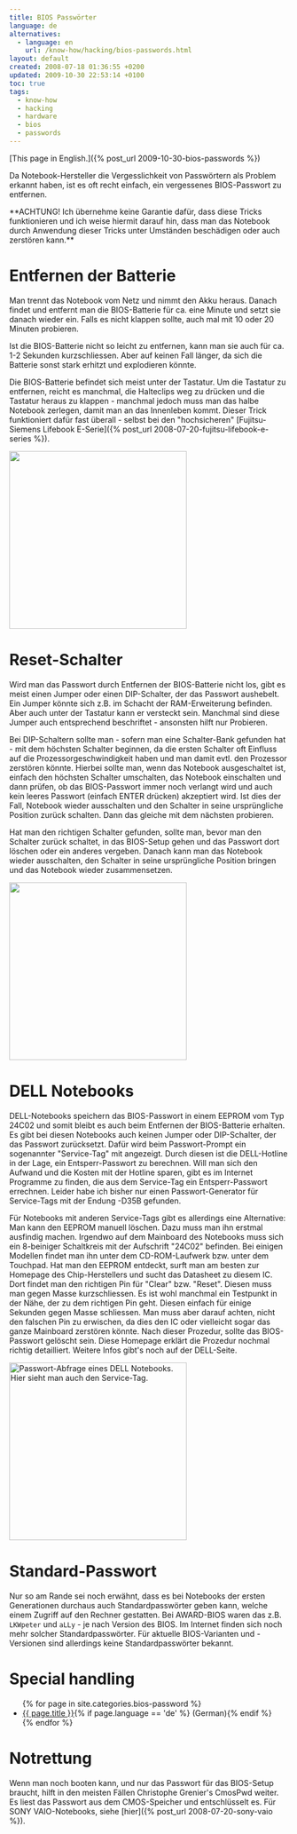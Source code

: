 ```yaml
---
title: BIOS Passwörter
language: de
alternatives:
  - language: en
    url: /know-how/hacking/bios-passwords.html
layout: default
created: 2008-07-18 01:36:55 +0200
updated: 2009-10-30 22:53:14 +0100
toc: true
tags:
  - know-how
  - hacking
  - hardware
  - bios
  - passwords
---
```

[This page in English.]({% post_url 2009-10-30-bios-passwords %})

Da Notebook-Hersteller die Vergesslichkeit von Passwörtern als Problem erkannt haben, ist es oft recht einfach, ein
vergessenes BIOS-Passwort zu entfernen. 

<p><div class="notewarning" markdown="1">
**ACHTUNG!  
Ich übernehme keine Garantie dafür, dass diese Tricks funktionieren und ich weise hiermit darauf hin, dass
man das Notebook durch Anwendung dieser Tricks unter Umständen beschädigen oder auch zerstören kann.**
</div></p>


Entfernen der Batterie
======================

Man trennt das Notebook vom Netz und nimmt den Akku heraus. Danach findet und entfernt man die BIOS-Batterie für ca.
eine Minute und setzt sie danach wieder ein. Falls es nicht klappen sollte, auch mal mit 10 oder 20 Minuten probieren.

Ist die BIOS-Batterie nicht so leicht zu entfernen, kann man sie auch für ca. 1-2 Sekunden kurzschliessen. Aber auf
keinen Fall länger, da sich die Batterie sonst stark erhitzt und explodieren könnte.

Die BIOS-Batterie befindet sich meist unter der Tastatur. Um die Tastatur zu entfernen, reicht es manchmal, die
Halteclips weg zu drücken und die Tastatur heraus zu klappen - manchmal jedoch muss man das halbe Notebook zerlegen,
damit man an das Innenleben kommt. Dieser Trick funktioniert dafür fast überall - selbst bei den "hochsicheren"
[Fujitsu-Siemens Lifebook E-Serie]({% post_url 2008-07-20-fujitsu-lifebook-e-series %}).

<img src="{{ site.url }}/assets/baycomwb2_5.jpg" alt="" width="320" />


Reset-Schalter
==============

Wird man das Passwort durch Entfernen der BIOS-Batterie nicht los, gibt es meist einen Jumper oder einen DIP-Schalter,
der das Passwort aushebelt. Ein Jumper könnte sich z.B. im Schacht der RAM-Erweiterung befinden. Aber auch unter der
Tastatur kann er versteckt sein. Manchmal sind diese Jumper auch entsprechend beschriftet - ansonsten hilft nur
Probieren.

Bei DIP-Schaltern sollte man - sofern man eine Schalter-Bank gefunden hat - mit dem höchsten Schalter beginnen, da die
ersten Schalter oft Einfluss auf die Prozessorgeschwindigkeit haben und man damit evtl. den Prozessor zerstören könnte.
Hierbei sollte man, wenn das Notebook ausgeschaltet ist, einfach den höchsten Schalter umschalten, das Notebook
einschalten und dann prüfen, ob das BIOS-Passwort immer noch verlangt wird und auch kein leeres Passwort (einfach ENTER
drücken) akzeptiert wird. Ist dies der Fall, Notebook wieder ausschalten und den Schalter in seine ursprüngliche
Position zurück schalten. Dann das gleiche mit dem nächsten probieren.

Hat man den richtigen Schalter gefunden, sollte man, bevor man den Schalter zurück schaltet, in das BIOS-Setup gehen
und das Passwort dort löschen oder ein anderes vergeben. Danach kann man das Notebook wieder ausschalten, den Schalter
in seine ursprüngliche Position bringen und das Notebook wieder zusammensetzen.

<img src="{{ site.url }}/assets/acer203tx3.jpg" alt="" width="320" />


DELL Notebooks
==============

DELL-Notebooks speichern das BIOS-Passwort in einem EEPROM vom Typ 24C02 und somit bleibt es auch beim Entfernen der
BIOS-Batterie erhalten. Es gibt bei diesen Notebooks auch keinen Jumper oder DIP-Schalter, der das Passwort
zurücksetzt. Dafür wird beim Passwort-Prompt ein sogenannter "Service-Tag" mit angezeigt. Durch diesen ist die
DELL-Hotline in der Lage, ein Entsperr-Passwort zu berechnen. Will man sich den Aufwand und die Kosten mit der Hotline
sparen, gibt es im Internet Programme zu finden, die aus dem Service-Tag ein Entsperr-Passwort errechnen. Leider habe
ich bisher nur einen Passwort-Generator für Service-Tags mit der Endung -D35B gefunden.

Für Notebooks mit anderen Service-Tags gibt es allerdings eine Alternative:  
Man kann den EEPROM manuell löschen. Dazu muss man ihn erstmal ausfindig machen. Irgendwo auf dem Mainboard des
Notebooks muss sich ein 8-beiniger Schaltkreis mit der Aufschrift "24C02" befinden. Bei einigen Modellen findet man ihn
unter dem CD-ROM-Laufwerk bzw. unter dem Touchpad. Hat man den EEPROM entdeckt, surft man am besten zur Homepage des
Chip-Herstellers und sucht das Datasheet zu diesem IC. Dort findet man den richtigen Pin für "Clear" bzw. "Reset".
Diesen muss man gegen Masse kurzschliessen. Es ist wohl manchmal ein Testpunkt in der Nähe, der zu dem richtigen Pin
geht. Diesen einfach für einige Sekunden gegen Masse schliessen. Man muss aber darauf achten, nicht den falschen Pin zu
erwischen, da dies den IC oder vielleicht sogar das ganze Mainboard zerstören könnte. Nach dieser Prozedur, sollte das
BIOS-Passwort gelöscht sein. Diese Homepage erklärt die Prozedur nochmal richtig detailliert. Weitere Infos gibt's noch
auf der DELL-Seite.

<img src="{{ site.url }}/assets/delllati.jpg" alt="Passwort-Abfrage eines DELL Notebooks. Hier sieht man auch den Service-Tag." width="320" />


Standard-Passwort
=================

Nur so am Rande sei noch erwähnt, dass es bei Notebooks der ersten Generationen durchaus auch Standardpasswörter geben
kann, welche einem Zugriff auf den Rechner gestatten. Bei AWARD-BIOS waren das z.B. `LKWpeter` und `aLLy` - je nach
Version des BIOS. Im Internet finden sich noch mehr solcher Standardpasswörter. Für aktuelle BIOS-Varianten und
-Versionen sind allerdings keine Standardpasswörter bekannt.


Special handling
================

<ul>
{% for page in site.categories.bios-password %}
    <li><a href="{{ page.url }}">{{ page.title }}</a>{% if page.language == 'de' %} (German){% endif %}</li>
{% endfor %}
</ul>


Notrettung
==========

Wenn man noch booten kann, und nur das Passwort für das BIOS-Setup braucht, hilft in den meisten Fällen Christophe
Grenier's CmosPwd weiter. Es liest das Passwort aus dem CMOS-Speicher und entschlüsselt es. Für SONY VAIO-Notebooks,
siehe [hier]({% post_url 2008-07-20-sony-vaio %}).
